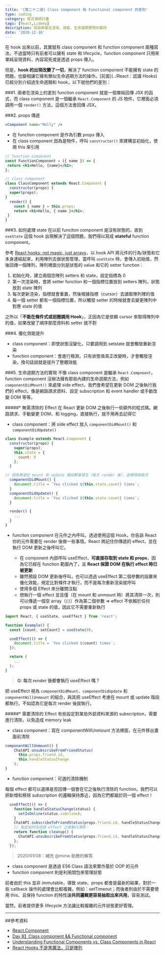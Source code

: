 ```yaml
---
title: '[第二十二週] Class component 與 Functional component 的差別'
type: coding
category: 程式導師計畫
tags: [React,Lidemy]
description: 談談兩者在渲染、效能、生命週期實現的異同
date: '2020-12-10'
---
```

在 hook 出來以前，其實就有 class component 和 function component 兩種寫法，不過當時只有前者可以擁有 state 和 lifecycle，function component 只用來單純呈現資料，內容寫死或是透過 props 傳入。

但是，**hook 的出現改變了一切**，解決了 function component 不能擁有 state 的問題，也變相讓它擁有類似生命週期方法的操作。[前面](../React：認識 Hooks)已經分別介紹過生命週期和 hook，以下就他們的差別：


###1. 兩者在渲染上的差別
function component 就是一個單純回傳 JSX 的函式，而 class component 是一個繼承 `React.Component` 的 JS 物件，它裡面必須調用一個 `render()` 方法，這個方法會回傳 JSX。

###2. props 傳遞
```jsx
<Component name="Molly" />
```
* 在 function component 是作為引數 props 傳入
* 在 class component 因為是物件，呼叫 `constructor()` 來建構並初始化，使用 this 來引用

```jsx
// function component
const FunctionComponent = ({ name }) => {
 return <h1>Hello, {name}</h1>;
};

// class component
class ClassComponent extends React.Component {
  constructor(props) {
  super(props);
}
  render() {
    const { name } = this.props;
    return <h1>Hello, { name }</h1>;
 }
}
```

###3. 如何處理 state
在以前 funciton component 是沒有狀態的，直到 `useState` 這個 hook 出現解決了這個問題，我們得以寫成 **stateful** function component。

參考 [React hooks: not magic, just arrays](https://medium.com/@ryardley/react-hooks-not-magic-just-arrays-cd4f1857236e)，以 hook API 將元件的行為/狀態和它本身連結起來，利用陣列去做狀態管理，當呼叫 `useState` 時，會傳入初始值，然後回傳一個陣列，陣列裡面分別是狀態的 value 和它的 setter function：

1. 初始化時，建立兩個空陣列 setters 和 state，設定指標為 0
2. 第一次渲染時，會將 setter function 和一個指標位置放到 setters 陣列，狀態放到 state 陣列
3. 每次更新渲染，指標就會重置，然後根據指標（cursor）去讀取陣列裡的值
4. 每一個 setter 都有一個指標位置，所以觸發 setter 的時候就會去變更陣列中對應 state 的值

之所以「**不能在條件式或迴圈調用 Hook**」，正因為它是依賴 cursor 來取得陣列中的值，如果改變了順序那麼資料和 setter 就不對

###4. 優化效能提升
* class component：即使狀態沒變化，只要調用到 setstate 就會觸發重新渲染
* function component：會進行檢測，只有狀態值真正改變時，才會觸發渲染，換句話說就是提升了整體效能

###5. 生命週期方法的實現
不像 class component 是繼承 `React.Component`，function component 沒辦法擁有那些內建的生命週期方法，例如 `componentDidMount()` 來處理 side effect，我們會希望在更新 DOM 之後執行我們的 effect，像是網路請求資料、設定 subscription 和 event handler 或手動改變 DOM 等等。

#####* 無需清除的 Effect
在 React 更新 DOM 之後執行一些額外的程式碼。網路請求、手動變更 DOM、和 logging，直接執行，就不用再去記得它

* class component：將 side effect 放入 `componentDidMount()` 和 `componentDidUpdate()`

```jsx
class Example extends React.Component {
  constructor(props) {
    super(props);
    this.state = {
      count: 0
    };
  }

// 因為希望在 mount 和 update 階段都會發生（每次 render 後），這裡得寫兩次
  componentDidMount() {
    document.title = `You clicked ${this.state.count} times`;
  }
  componentDidUpdate() {
    document.title = `You clicked ${this.state.count} times`;
  }

  render() {
    ...
  }
}
```
* funciton component
在元件之內呼叫，透過使用這個 Hook，你告訴 React 你的元件需要在 render 後做一些事情。React 將記住你傳遞的 effect，並在執行 DOM 更新之後呼叫它。

    - 在 component 內部呼叫 useEffect，**可直接存取到 state 和 props**，因為它已經在 function 範圍內了，且 **React 保證 DOM 在執行 effect 時已被更新**
    - 雖然預設 DOM 更新後呼叫，也可以透過 useEffect 第二個參數的設置來優化效能，規定比對條件才執行，而不是每次重新渲染就呼叫
    - 使用多個 Effect 來分離關注點
    - 想執行一個 effect 並且僅（在 mount 和 unmount 時）將其清除一次，則可以傳遞一個空 array（`[]`）作為第二個參數 => effect 不依賴於任何 props 或 state 的值，因此它不需要重新執行


```jsx
import React, { useState, useEffect } from 'react';

function Example() {
  const [count, setCount] = useState(0);

  useEffect(() => {
    document.title = `You clicked ${count} times`;
  });

  return (
    ...
  );
}
```

> **Q: 每次 render 後都會執行 useEffect 嗎？**

把 useEffect 視為 `componentDidMount`、`componentDidUpdate` 和 `componentWillUnmount` 的組合，與其把 useEffect 考慮在 mount 或 update 階段都執行，不如認為它是每次 render 後就執行。

#####* 需要清除的 Effect
有些設定對某些外部資料來源的 subscription，需要進行清除，以免造成 memory leak
* class component：寫在 componentWillUnmount 方法裡面，在元件移出畫面前清除

```jsx
componentWillUnmount() {
    ChatAPI.unsubscribeFromFriendStatus(
      this.props.friend.id,
      this.handleStatusChange
    );
}
```
* function component：可選的清除機制

每個 effect 都可以選擇是否回傳一個會在它之後執行清除的 function。我們可以把新增和移除 subscription 的邏輯保持靠近，因為它們都屬於同一個 effect！

```jsx
  useEffect(() => {
    function handleStatusChange(status) {
      setIsOnline(status.isOnline);
    }
    ChatAPI.subscribeToFriendStatus(props.friend.id, handleStatusChange);
    // 指定如何在這個 effect 之後執行清除：
    return function cleanup() {
      ChatAPI.unsubscribeFromStatus(props.friend.id, handleStatusChange);
    };
  });
```

> 2020/01/08：補充 @minw 助教的解答

- class component 是透過 ES6 Class 語法來實作基於 OOP 的元件
- function component 則是利用閉包來管理狀態

前者由於 this 並非 immutable，導致 state、props 都會是最新的結果，對於一些 callback 操作的處理會比較複雜，例如：setTimeout；而後者則由於不需要使用 this、且保持 function 的特性讓**共同邏輯更容易抽取出來共用**，容易測試。

當然，前者提供更多 lifecycle 方法讓比較複雜的元件狀態更好管理。

---

##參考資料
* [React.Component](https://zh-hant.reactjs.org/docs/react-component.html)
* [Day 8】Class component && Functional component](https://ithelp.ithome.com.tw/articles/10214751)
* [Understanding Functional Components vs. Class Components in React](https://www.twilio.com/blog/react-choose-functional-components)
* [React Hooks 不是黑魔法，只是陣列](https://andyyou.github.io/2019/07/29/hooks-not-magic-just-arrays/)

